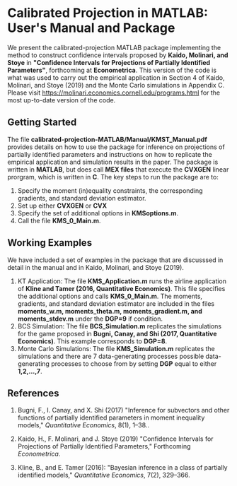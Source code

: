 # Calibrated Projection in MATLAB: User's Manual and Package

We present the calibrated-projection MATLAB package implementing the method to construct confidence intervals proposed by **Kaido, Molinari, and Stoye** in **"Confidence Intervals for Projections of Partially Identified Parameters"**, forthcoming at **Econometrica**. This version of the code is what was used to carry out the empirical application in Section 4 of Kaido, Molinari, and Stoye (2019) and the Monte Carlo simulations in Appendix C. Please visit https://molinari.economics.cornell.edu/programs.html for the most up-to-date version of the code.

## Getting Started

The file **calibrated-projection-MATLAB/Manual/KMST_Manual.pdf** provides details on how to use the package for inference on projections of partially identified parameters and instructions on how to replicate the empirical application and simulation results in the paper.  The package is written in **MATLAB**, but does call **MEX files** that execute the **CVXGEN** linear prorgram, which is written in **C**. The key steps to run the package are to:

1. Specify the moment (in)equality constraints, the corresponding gradients, and standard deviation estimator.
2. Set up either **CVXGEN** or **CVX**
3. Specify the set of additional options in **KMSoptions.m**.
4. Call the file **KMS_0_Main.m**.

## Working Examples

We have included a set of examples in the package that are discusssed in detail in the manual and in Kaido, Molinari, and Stoye (2019).

1. KT Application: The file **KMS_Application.m** runs the airline application of **Kline and Tamer (2016, Quantitative Economics)**.  This file specifies the additional options and calls  **KMS_0_Main.m**.  The moments, gradients, and standard deviation estimator are included in the files **moments_w.m, moments_theta.m, moments_gradient.m, and moments_stdev.m** under the **DGP=9** if condition.
2. BCS Simulation: The file **BCS_Simulation.m** replicates the simulations for the game proposed in **Bugni, Canay, and Shi (2017, Quantitative Economics)**.  This example corresponds to **DGP=8**.  
3. Monte Carlo Simulations: The file **KMS_Simulation.m** replicates the simulations and there are 7 data-generating processes possible data-generating processes to choose from by setting **DGP** equal to either **1,2,...,7**. 

## References

1. Bugni, F., I. Canay,  and X. Shi  (2017) "Inference for subvectors and other functions of partially identified parameters in moment inequality models," *Quantitative Economics*, 8(1), 1–38..

2. Kaido, H., F. Molinari,  and J. Stoye (2019) "Confidence Intervals for Projections of Partially Identified Parameters," Forthcoming *Econometrica*.

3. Kline, B., and E. Tamer (2016): "Bayesian inference in a class of partially identified models," *Quantitative Economics*, 7(2), 329–366.
